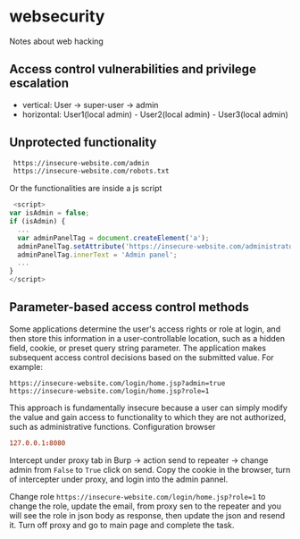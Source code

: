 # websecurity
Notes about web hacking

## Access control vulnerabilities and privilege escalation
- vertical:
  User -> super-user -> admin
- horizontal:
  User1(local admin) - User2(local admin) - User3(local admin)


## Unprotected functionality
```html
 https://insecure-website.com/admin 
 https://insecure-website.com/robots.txt 
```
Or the functionalities are inside a js script
```js
 <script>
var isAdmin = false;
if (isAdmin) {
  ...
  var adminPanelTag = document.createElement('a');
  adminPanelTag.setAttribute('https://insecure-website.com/administrator-panel-yb556');
  adminPanelTag.innerText = 'Admin panel';
  ...
}
</script> 
```

## Parameter-based access control methods
Some applications determine the user's access rights or role at login, and then store this information in a user-controllable location, such as a hidden field, cookie, or preset query string parameter. The application makes subsequent access control decisions based on the submitted value. For example:

```code
https://insecure-website.com/login/home.jsp?admin=true
https://insecure-website.com/login/home.jsp?role=1
```

This approach is fundamentally insecure because a user can simply modify the value and gain access to functionality to which they are not authorized, such as administrative functions. 
Configuration browser
```conf
127.0.0.1:8080
```
Intercept under proxy tab in Burp -> action send to repeater -> change admin from ```False``` to ```True``` click on send. 
Copy the cookie in the browser, turn of intercepter under proxy, and login into the admin pannel. 

Change role
``` https://insecure-website.com/login/home.jsp?role=1 ```
to change the role, update the email, from proxy sen to the repeater and you will see the role in json body as response, then update the json and resend it. Turn off proxy and go to main page and complete the task. 
